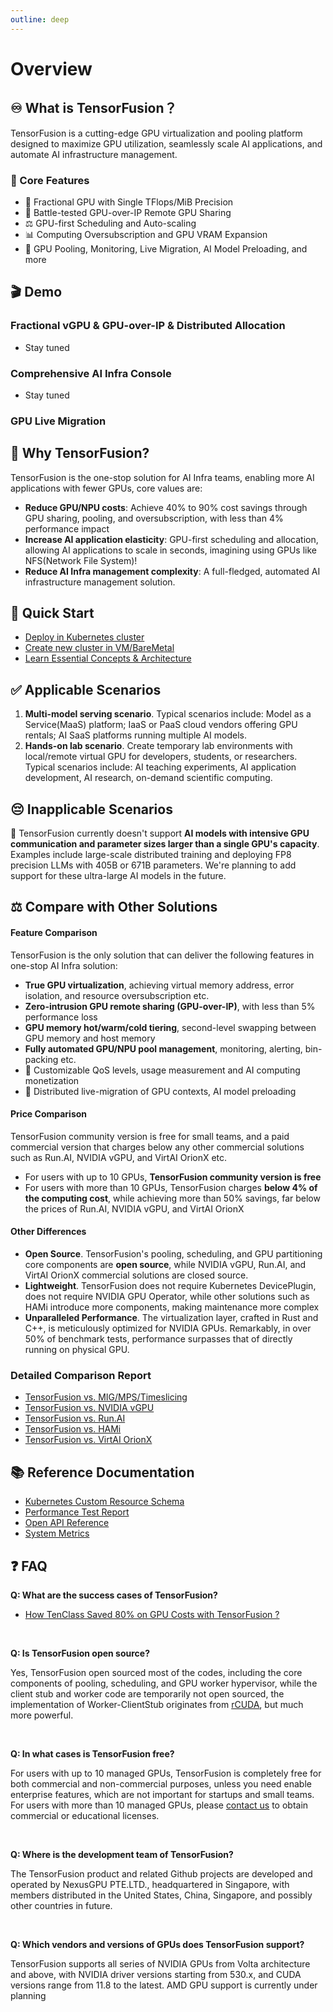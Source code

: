 ```yaml
---
outline: deep
---
```


# Overview

## ♾️ What is TensorFusion？

TensorFusion is a cutting-edge GPU virtualization and pooling platform designed to maximize GPU utilization, seamlessly scale AI applications, and automate AI infrastructure management.

### 🌟 Core Features

- 📐 Fractional GPU with Single TFlops/MiB Precision
- 🔄 Battle-tested GPU-over-IP Remote GPU Sharing
- ⚖️ GPU-first Scheduling and Auto-scaling
- 📊 Computing Oversubscription and GPU VRAM Expansion
- 🛫 GPU Pooling, Monitoring, Live Migration, AI Model Preloading, and more

## 🎬 Demo

### Fractional vGPU & GPU-over-IP & Distributed Allocation 

- Stay tuned

### Comprehensive AI Infra Console

- Stay tuned

### GPU Live Migration 

<VideoPlayer class="vjs-fluid vjs-16-9" src="https://cdn.tensor-fusion.ai/GPU_Content_Migration.mp4" :controls="true">
</VideoPlayer>

## 💎 Why TensorFusion?

TensorFusion is the one-stop solution for AI Infra teams, enabling more AI applications with fewer GPUs, core values are:

- **Reduce GPU/NPU costs**: Achieve 40% to 90% cost savings through GPU sharing, pooling, and oversubscription, with less than 4% performance impact
- **Increase AI application elasticity**: GPU-first scheduling and allocation, allowing AI applications to scale in seconds, imagining using GPUs like NFS(Network File System)!
- **Reduce AI Infra management complexity**: A full-fledged, automated AI infrastructure management solution.

## 🚀 Quick Start

- [Deploy in Kubernetes cluster](/guide/getting-started/deployment-k8s.md)
- [Create new cluster in VM/BareMetal](/guide/getting-started/deployment-vm.md)
- [Learn Essential Concepts & Architecture](/guide/getting-started/architecture.md)

## ✅ Applicable Scenarios

1. **Multi-model serving scenario**. Typical scenarios include: Model as a Service(MaaS) platform; IaaS or PaaS cloud vendors offering GPU rentals; AI SaaS platforms running multiple AI models.
2. **Hands-on lab scenario**. Create temporary lab environments with local/remote virtual GPU for developers, students, or researchers. Typical scenarios include: AI teaching experiments, AI application development, AI research, on-demand scientific computing.

## 😔 Inapplicable Scenarios

🚧 TensorFusion currently doesn't support **AI models with intensive GPU communication and parameter sizes larger than a single GPU's capacity**. Examples include large-scale distributed training and deploying FP8 precision LLMs with 405B or 671B parameters. We're planning to add support for these ultra-large AI models in the future.

## ⚖️ Compare with Other Solutions

#### Feature Comparison

TensorFusion is the only solution that can deliver the following features in one-stop AI Infra solution:
- **True GPU virtualization**, achieving virtual memory address, error isolation, and resource oversubscription etc.
- **Zero-intrusion GPU remote sharing (GPU-over-IP)**, with less than 5% performance loss
- **GPU memory hot/warm/cold tiering**, second-level swapping between GPU memory and host memory
- **Fully automated GPU/NPU pool management**, monitoring, alerting, bin-packing etc.
- 🚧 Customizable QoS levels, usage measurement and AI computing monetization
- 🚧 Distributed live-migration of GPU contexts, AI model preloading

#### Price Comparison

TensorFusion community version is free for small teams, and a paid commercial version that charges below any other commercial solutions such as Run.AI, NVIDIA vGPU, and VirtAI OrionX etc.

- For users with up to 10 GPUs, **TensorFusion community version is free**
- For users with more than 10 GPUs, TensorFusion charges **below 4% of the computing cost**, while achieving more than 50% savings, far below the prices of Run.AI, NVIDIA vGPU, and VirtAI OrionX

#### Other Differences

- **Open Source**. TensorFusion's pooling, scheduling, and GPU partitioning core components are **open source**, while NVIDIA vGPU, Run.AI, and VirtAI OrionX commercial solutions are closed source.
- **Lightweight**. TensorFusion does not require Kubernetes DevicePlugin, does not require NVIDIA GPU Operator, while other solutions such as HAMi introduce more components, making maintenance more complex
- **Unparalleled Performance**. The virtualization layer, crafted in Rust and C++, is meticulously optimized for NVIDIA GPUs. Remarkably, in over 50% of benchmark tests, performance surpasses that of directly running on physical GPU.

### Detailed Comparison Report

- [TensorFusion vs. MIG/MPS/Timeslicing](/guide/comparison/compare-with-mig-mps.md)
- [TensorFusion vs. NVIDIA vGPU](/guide/comparison/compare-with-vgpu.md)
- [TensorFusion vs. Run.AI](/guide/comparison/compare-with-run-ai.md)
- [TensorFusion vs. HAMi](/guide/comparison/compare-with-hami.md)
- [TensorFusion vs. VirtAI OrionX](/guide/comparison/compare-with-virtai.md)

## 📚 Reference Documentation

- [Kubernetes Custom Resource Schema](/reference/crd-schema.md)
- [Performance Test Report](/reference/benchmark.md)
- [Open API Reference](/reference/api-schema.md)
- [System Metrics](/reference/metrics.md)

## ❓ FAQ

**Q: What are the success cases of TensorFusion?**

<!-- - [ZOOM](https://zoom.com) -->
- [How TenClass Saved 80% on GPU Costs with TensorFusion ?](/guide/case-study/ten-class.md)

<br />

**Q: Is TensorFusion open source?**

Yes, TensorFusion open sourced most of the codes, including the core components of pooling, scheduling, and GPU worker hypervisor, while the client stub and worker code are temporarily not open sourced, the implementation of Worker-ClientStub originates from [rCUDA](https://ieeexplore.ieee.org/document/5547126), but much more powerful.

<br />

**Q: In what cases is TensorFusion free?**

For users with up to 10 managed GPUs, TensorFusion is completely free for both commercial and non-commercial purposes, unless you need enable enterprise features, which are not important for startups and small teams.
For users with more than 10 managed GPUs, please [contact us](mailto:support@tensor-fusion.com) to obtain commercial or educational licenses.

<br />

**Q: Where is the development team of TensorFusion?**

The TensorFusion product and related Github projects are developed and operated by NexusGPU PTE.LTD., headquartered in Singapore, with members distributed in the United States, China, Singapore, and possibly other countries in future.

<br />

**Q: Which vendors and versions of GPUs does TensorFusion support?**

TensorFusion supports all series of NVIDIA GPUs from Volta architecture and above, with NVIDIA driver versions starting from 530.x, and CUDA versions range from 11.8 to the latest.
AMD GPU support is currently under planning
